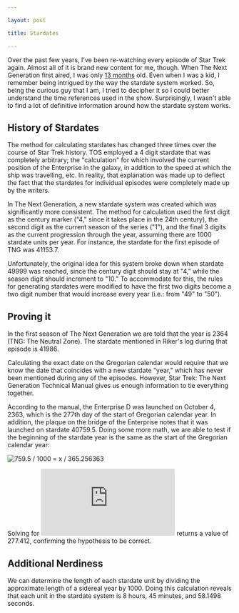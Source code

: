 ```yaml
---

layout: post

title: Stardates

---
```


Over the past few years, I've been re-watching every episode of Star Trek again. Almost all of it is brand new content for me, though. When The Next Generation first aired, I was only [13 months](http://www.wolframalpha.com/input/?i=aug+4+1986+-+premiere+of+star+trek+the+next+generation) old. Even when I was a kid, I remember being intrigued by the way the stardate system worked. So, being the curious guy that I am, I tried to decipher it so I could better understand the time references used in the show. Surprisingly, I wasn't able to find a lot of definitive information around how the stardate system works.

## History of Stardates

The method for calculating stardates has changed three times over the course of Star Trek history. TOS employed a 4 digit stardate that was completely arbitrary; the "calculation" for which involved the current position of the Enterprise in the galaxy, in addition to the speed at which the ship was travelling, etc. In reality, that explanation was made up to deflect the fact that the stardates for individual episodes were completely made up by the writers.

In The Next Generation, a new stardate system was created which was significantly more consistent. The method for calculation used the first digit as the century marker ("4," since it takes place in the 24th century), the second digit as the current season of the series ("1"), and the final 3 digits as the current progression through the year, assuming there are 1000 stardate units per year. For instance, the stardate for the first episode of TNG was 41153.7.

Unfortunately, the original idea for this system broke down when stardate 49999 was reached, since the century digit should stay at "4," while the season digit should increment to "10." To accommodate for this, the rules for generating stardates were modified to have the first two digits become a two digit number that would increase every year (i.e.: from "49" to "50").

## Proving it

In the first season of The Next Generation we are told that the year is 2364 (TNG: The Neutral Zone). The stardate mentioned in Riker's log during that episode is 41986.

Calculating the exact date on the Gregorian calendar would require that we know the date that coincides with a new stardate "year," which has never been mentioned during any of the episodes. However, Star Trek: The Next Generation Technical Manual gives us enough information to tie everything together.

According to the manual, the Enterprise D was launched on October 4, 2363, which is the 277th day of the start of Gregorian calendar year. In addition, the plaque on the bridge of the Enterprise notes that it was launched on stardate 40759.5. Doing some more math, we are able to test if the beginning of the stardate year is the same as the start of the Gregorian calendar year:

![759.5 / 1000 = x / 365.256363](http://latex.codecogs.com/gif.latex?\frac{759.5}{1000}=\frac{x}{365.256363})

Solving for ![x](http://latex.codecogs.com/gif.latex?x) returns a value of 277.412, confirming the hypothesis to be correct.

## Additional Nerdiness

We can determine the length of each stardate unit by dividing the approximate length of a sidereal year by 1000. Doing this calculation reveals that each unit in the stardate system is 8 hours, 45 minutes, and 58.1498 seconds.
